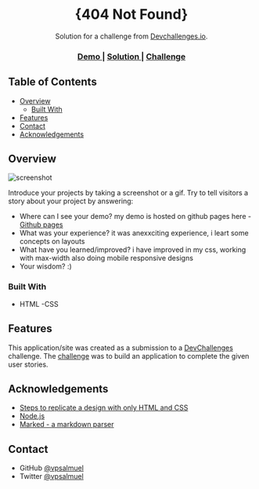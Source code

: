 <!-- Please update value in the {}  -->

<h1 align="center">{404 Not Found}</h1>

<div align="center">
   Solution for a challenge from  <a href="http://devchallenges.io" target="_blank">Devchallenges.io</a>.
</div>

<div align="center">
  <h3>
    <a href="https://{https://www.figma.com/file/QeKWLNhB13zDjJzqR22TKE/404-page-challenge?node-id=0-1}">
      Demo
    </a>
    <span> | </span>
    <a href="https://{https://vpsalmuel.github.io/404-not-found-challenge/}">
      Solution
    </a>
    <span> | </span>
    <a href="https://devchallenges.io/challenges/wBunSb7FPrIepJZAg0sY">
      Challenge
    </a>
  </h3>
</div>

<!-- TABLE OF CONTENTS -->

## Table of Contents

- [Overview](#overview)
  - [Built With](#built-with)
- [Features](#features)
- [Contact](#contact)
- [Acknowledgements](#acknowledgements)

<!-- OVERVIEW -->

## Overview

![screenshot](https://user-images.githubusercontent.com/16707738/92399059-5716eb00-f132-11ea-8b14-bcacdc8ec97b.png)

Introduce your projects by taking a screenshot or a gif. Try to tell visitors a story about your project by answering:

- Where can I see your demo?
my demo is hosted on github pages here - <a href="https://{https://vpsalmuel.github.io/404-not-found-challenge/}">
      Github pages
    </a>
- What was your experience?
it was anexxciting experience, i leart some concepts on layouts
- What have you learned/improved?
i have improved in my css, working with max-width also doing mobile responsive designs
- Your wisdom? :)

### Built With

<!-- This section should list any major frameworks that you built your project using. Here are a few examples.-->
  - HTML
  -CSS


## Features

<!-- List the features of your application or follow the template. Don't share the figma file here :) -->

This application/site was created as a submission to a [DevChallenges](https://devchallenges.io/challenges) challenge. The [challenge](https://devchallenges.io/challenges/wBunSb7FPrIepJZAg0sY) was to build an application to complete the given user stories.


## Acknowledgements

<!-- This section should list any articles or add-ons/plugins that helps you to complete the project. This is optional but it will help you in the future. For exmpale -->

- [Steps to replicate a design with only HTML and CSS](https://devchallenges-blogs.web.app/how-to-replicate-design/)
- [Node.js](https://nodejs.org/)
- [Marked - a markdown parser](https://github.com/chjj/marked)

## Contact

- GitHub [@vpsalmuel](https://{github.com/vpsalmuel})
- Twitter [@vpsalmuel](https://{twitter.com/vpsalmuel})
